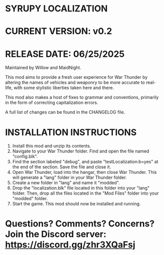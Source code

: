 # SYRUPY LOCALIZATION
# CURRENT VERSION: v0.2
# RELEASE DATE: 06/25/2025

Maintained by Willow and MaidNight.

This mod aims to provide a fresh user experience for War Thunder by altering the names of vehicles and weaponry to be more accurate to real-life, with some stylistic liberties taken here and there.

This mod also makes a host of fixes to grammar and conventions, primarily in the form of correcting capitalization errors.

A full list of changes can be found in the CHANGELOG file.

# INSTALLATION INSTRUCTIONS
1. Install this mod and unzip its contents.
2. Navigate to your War Thunder folder. Find and open the file named "config.blk".
3. Find the section labeled "debug", and paste "testLocalization:b=yes" at the end of the section. Save the file and close it.
4. Open War Thunder, load into the hangar, then close War Thunder. This will generate a "lang" folder in your War Thunder folder.
5. Create a new folder in "lang" and name it "modded".
6. Drop the "localization.blk" file located in this folder into your "lang" folder. Then, drop all the files located in the "Mod Files" folder into your "modded" folder.
7. Start the game. This mod should now be installed and running.

# Questions? Comments? Concerns? Join the Discord server: https://discord.gg/zhr3XQaFsj
